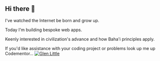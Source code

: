 ## Hi there 👋

I've watched the Internet be born and grow up. 

Today I'm building bespoke web apps. 

Keenly interested in civilization's advance and how Baha'i principles apply.

If you'd like assistance with your coding project or problems look up me up Codementor...
[![Glen Little](https://www.codementor.io/m-badges/glenlittle/im-a-cm-b.svg)](https://www.codementor.io/@glenlittle?refer=badge)

<!--
**glittle/glittle** is a ✨ _special_ ✨ repository because its `README.md` (this file) appears on your GitHub profile.

Here are some ideas to get you started:

- 🔭 I’m currently working on ...
- 🌱 I’m currently learning ...
- 👯 I’m looking to collaborate on ...
- 🤔 I’m looking for help with ...
- 💬 Ask me about ...
- 📫 How to reach me: ...
- 😄 Pronouns: ...
- ⚡ Fun fact: ...
-->
